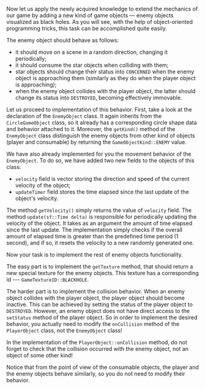 Now let us apply the newly acquired knowledge 
to extend the mechanics of our game by adding a new kind of game objects — 
enemy objects visualized as black holes.
As you will see, with the help of object-oriented programming tricks, 
this task can be accomplished quite easily.

The enemy object should behave as follows:
- it should move on a scene in a random direction, changing it periodically; 
- it should consume the star objects when colliding with them;
- star objects should change their status into `CONCERNED` when 
  the enemy object is approaching them 
  (similarly as they do when the player object is approaching);
- when the enemy object collides with the player object, the latter 
  should change its status into `DESTROYED`, becoming effectively immovable.

Let us proceed to implementation of this behavior.
First, take a look at the declaration of the `EnemyObject` class.
It again inherits from the `CircleGameObject` class, so it already
has a corresponding circle shape data and behavior attached to it.
Moreover, the `getKind()` method of the `EnemyObject` class 
distinguish the enemy objects from other kind of objects (player and consumable)
by returning the `GameObjectKind::ENEMY` value.

We have also already implemented for you the movement behavior of the `EnemyObject`.
To do so, we have added two new fields to the objects of this class:
- `velocity` field is vector storing the direction and speed of the current velocity of the object;
- `updateTimer` field stores the time elapsed since the last update of the object's velocity.

The method `getVelocity()` simply returns the value of `velocity` field.
The method `update(sf::Time delta)` is responsible for periodically updating the velocity of the object. 
It takes as an argument the amount of time elapsed since the last update.
The implementation simply checks if the overall amount of elapsed time
is greater than the predefined time period (1 second), 
and if so, it resets the velocity to a new randomly generated one.

Now your task is to implement the rest of enemy objects functionality.

The easy part is to implement the `getTexture` method, 
that should return a new special texture for the enemy objects.
This texture has a corresponding id --- `GameTextureID::BLACKHOLE`.

The harder part is to implement the collision behavior.
When an enemy object collides with the player object, the player object should become inactive.
This can be achieved by setting the status of the player object to `DESTROYED`.
However, an enemy object does not have direct access to the `setStatus` method of the player object.
So in order to implement the desired behavior, you actually need to 
modify the `onCollision` method of the `PlayerObject` class, not the `EnemyObject` class!

<div class="hint">

In the implementation of the `PlayerObject::onCollision` method, 
do not forget to check that the collision occurred with the enemy object,
not an object of some other kind!

</div>

Notice that from the point of view of the consumable objects, 
the player and the enemy objects behave similarly, 
so you do not need to modify their behavior. 